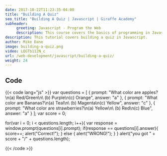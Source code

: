 ```yaml
---
date: 2017-10-22T11:23:35-04:00
title: "Building A Quiz"
seo_title: "Building A Quiz | Javascript | Giraffe Academy"
subheader:
     greeting: Javascript - Program the Web
     description: This course covers the basics of programming in Javascript. Work your way through the videos and we'll teach you everything you need to know to make your website more responsive!
description: This tutorial covers building a quiz in Javascript.
author: Mike Dane
image: building-a-quiz.png
video: LQGTb112N_c
url: /web-development/javascript/building-a-quiz/
weight: 24
---
```


## Code

{{< code lang="js" >}}
var questions = [
     {
           prompt: "What color are apples?\n(a) Red/Green\n\ (b) Purple\n(c) Orange",
           answer: "a"
     },
     {
          prompt: "What color are Bananas?\n(a) Teal\n\ (b) Magenta\n(c) Yellow",
          answer: "c"
     },
     {
          prompt: "What color are strawberries?\n(a) Yellow\n\ (b) Red\n(c) Blue",
          answer: "a"
     }
];
var score = 0;

for(var i = 0; i < questions.length; i++){
     var response = window.prompt(questions[i].prompt);
     if(response == questions[i].answer){
          score++;
          alert("Correct!");
     } else {
          alert("WRONG!");
     }
}
alert("you got " + score + "/" + questions.length);


{{< /code >}}